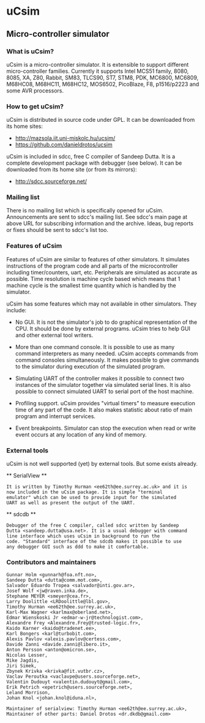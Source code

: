 
# uCsim
## Micro-controller simulator



### What is uCsim?

uCsim is a micro-controller simulator. It is extensible to support
different micro-controller families. Currently it supports Intel MCS51
family, 8080, 8085, XA, Z80, Rabbit, SM83, TLCS90, ST7, STM8, PDK,
MC6800, MC6809, M68HC08, M68HC11, M68HC12, MOS6502, PicoBlaze, F8,
p1516/p2223 and some AVR processors.


### How to get uCsim?

uCsim is distributed in source code under GPL. It can be downloaded
from its home sites:

* http://mazsola.iit.uni-miskolc.hu/ucsim/
* https://github.com/danieldrotos/ucsim

uCsim is included in sdcc, free C compiler of Sandeep Dutta. It is a
complete development package with debugger (see below). It can be
downloaded from its home site (or from its mirrors):

* http://sdcc.sourceforge.net/


### Mailing list

There is no mailing list which is specifically opened for
uCsim. Announcements are sent to sdcc's mailing list. See sdcc's main
page at above URL for subscribing information and the archive. Ideas,
bug reports or fixes should be sent to sdcc's list too.


### Features of uCsim

Features of uCsim are similar to features of other simulators. It
simulates instructions of the program code and all parts of the
microcontroller including timer/counters, uart, etc. Peripherals are
simulated as accurate as possible. Time resolution is machine cycle
based which means that 1 machine cycle is the smallest time quantity
which is handled by the simulator.

uCsim has some features which may not available in other
simulators. They include:

- No GUI. It is not the simulator's job to do graphical representation
  of the CPU. It should be done by external programs. uCsim tries to
  help GUI and other external tool writers.

- More than one command console. It is possible to use as many command
  interpreters as many needed. uCsim accepts commands from command
  consoles simultaneously. It makes possible to give commands to the
  simulator during execution of the simulated program.

- Simulating UART of the controller makes it possible to connect two
  instances of the simulator together via simulated serial lines. It
  is also possible to connect simulated UART to serial port of the
  host machine.

- Profiling support. uCsim provides "virtual timers" to measure
  execution time of any part of the code. It also makes statistic
  about ratio of main program and interrupt services.

- Event breakpoints. Simulator can stop the execution when read or
  write event occurs at any location of any kind of memory.


### External tools

uCsim is not well supported (yet) by external tools. But some exists
already.

** SerialView **

    It is written by Timothy Hurman <ee62th@ee.surrey.ac.uk> and it is
    now included in the uCsim package. It is simple "terminal
    emulator" which can be used to provide input for the simulated
    UART as well as present the output of the UART.

** sdcdb **

    Debugger of the free C compiler, called sdcc written by Sandeep
    Dutta <sandeep.dutta@usa.net>. It is a usual debugger with command
    line interface which uses uCsim in background to run the
    code. "Standard" interface of the sdcdb makes it possible to use
    any debugger GUI such as ddd to make it comfortable.


### Contributors and maintainers

    Gunnar Holm <gunnarh@foa.nft.no>,
    Sandeep Dutta <dutta@comm.mot.com>,
    Salvador Eduardo Tropea <salvador@inti.gov.ar>,
    Josef Wolf <jw@raven.inka.de>,
    Stephane MEYER <smeyer@cea.fr>,
    Larry Doolittle <LRDoolittle@lbl.gov>,
    Timothy Hurman <ee62th@ee.surrey.ac.uk>,
    Karl-Max Wagner <karlmax@oberland.net>,
    Edmar Wienskoski Jr <edmar-w-jr@technologist.com>,
    Alexandre Frey <Alexandre.Frey@trusted-logic.fr>,
    Kaido Karner <kaido@tradenet.ee>,
    Karl Bongers <karl@turbobit.com>,
    Alexis Pavlov <alexis.pavlov@certess.com>,
    Davide Zanni <davide.zanni@libero.it>,
    Anton Persson <anton@omicron.se>,
    Nicolas Lesser,
    Mike Jagdis,
    Jiri Simek,
    Zbynek Krivka <krivka@fit.vutbr.cz>,
    Vaclav Peroutka <vaclavpe@users.sourceforge.net>,
    Valentin Dudouyt <valentin.dudouyt@gmail.com>,
    Erik Petrich <epetrich@users.sourceforge.net>,
    Leland Morrison,
    Johan Knol <johan.knol@iduna.nl>,

    Maintainer of serialview: Timothy Hurman <ee62th@ee.surrey.ac.uk>,
    Maintainer of other parts: Daniel Drotos <dr.dkdb@gmail.com>
